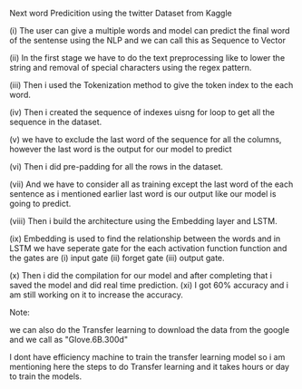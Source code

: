 Next word Predicition using the twitter Dataset from Kaggle


(i) The user can give a multiple words and model can predict the final word of the sentense using the NLP and we can call this as Sequence to Vector

(ii) In the first stage we have to do the text preprocessing like to lower the string and removal of special characters using the regex pattern.

(iii) Then i used the Tokenization method to give the token index to the each word.

(iv) Then i created the sequence of indexes uisng for loop to get all the sequence in the dataset.

(v)  we have to exclude the last word of the sequence for all the columns, however the last word is the output for our model to predict

(vi) Then i did pre-padding for all the rows in the dataset.

(vii) And we have to consider all as training except the last word of the each sentence as i mentioned earlier last word is our output like our model is going to predict.

(viii) Then i build the architecture using the Embedding layer and LSTM.

(ix) Embedding is used to find the relationship between the words and in LSTM we have seperate gate for the each activation function function and the gates are 
                              (i) input gate
                              (ii) forget gate
                              (iii) output gate.

  (x) Then i did the compilation for our model and after completing that i saved the model and did real time prediction.
  (xi) I got 60% accuracy and i am still working on it to increase the accuracy.



Note: 

we can also do the Transfer learning to download the data from the google and we call as "Glove.6B.300d" 

I dont have efficiency machine to train the transfer learning model so i am mentioning here the steps to do Transfer learning and it takes hours or day to train the models.





